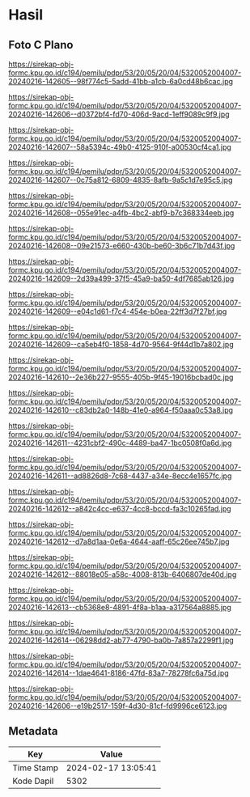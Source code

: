 # Hasil

## Foto C Plano

https://sirekap-obj-formc.kpu.go.id/c194/pemilu/pdpr/53/20/05/20/04/5320052004007-20240216-142605--98f774c5-5add-41bb-a1cb-6a0cd48b6cac.jpg

https://sirekap-obj-formc.kpu.go.id/c194/pemilu/pdpr/53/20/05/20/04/5320052004007-20240216-142606--d0372bf4-fd70-406d-9acd-1eff9089c9f9.jpg

https://sirekap-obj-formc.kpu.go.id/c194/pemilu/pdpr/53/20/05/20/04/5320052004007-20240216-142607--58a5394c-49b0-4125-910f-a00530cf4ca1.jpg

https://sirekap-obj-formc.kpu.go.id/c194/pemilu/pdpr/53/20/05/20/04/5320052004007-20240216-142607--0c75a812-6809-4835-8afb-9a5c1d7e95c5.jpg

https://sirekap-obj-formc.kpu.go.id/c194/pemilu/pdpr/53/20/05/20/04/5320052004007-20240216-142608--055e91ec-a4fb-4bc2-abf9-b7c368334eeb.jpg

https://sirekap-obj-formc.kpu.go.id/c194/pemilu/pdpr/53/20/05/20/04/5320052004007-20240216-142608--09e21573-e660-430b-be60-3b6c71b7d43f.jpg

https://sirekap-obj-formc.kpu.go.id/c194/pemilu/pdpr/53/20/05/20/04/5320052004007-20240216-142609--2d39a499-37f5-45a9-ba50-4df7685ab126.jpg

https://sirekap-obj-formc.kpu.go.id/c194/pemilu/pdpr/53/20/05/20/04/5320052004007-20240216-142609--e04c1d61-f7c4-454e-b0ea-22ff3d7f27bf.jpg

https://sirekap-obj-formc.kpu.go.id/c194/pemilu/pdpr/53/20/05/20/04/5320052004007-20240216-142609--ca5eb4f0-1858-4d70-9564-9f44d1b7a802.jpg

https://sirekap-obj-formc.kpu.go.id/c194/pemilu/pdpr/53/20/05/20/04/5320052004007-20240216-142610--2e36b227-9555-405b-9f45-19016bcbad0c.jpg

https://sirekap-obj-formc.kpu.go.id/c194/pemilu/pdpr/53/20/05/20/04/5320052004007-20240216-142610--c83db2a0-148b-41e0-a964-f50aaa0c53a8.jpg

https://sirekap-obj-formc.kpu.go.id/c194/pemilu/pdpr/53/20/05/20/04/5320052004007-20240216-142611--4231cbf2-490c-4489-ba47-1bc0508f0a6d.jpg

https://sirekap-obj-formc.kpu.go.id/c194/pemilu/pdpr/53/20/05/20/04/5320052004007-20240216-142611--ad8826d8-7c68-4437-a34e-8ecc4e1657fc.jpg

https://sirekap-obj-formc.kpu.go.id/c194/pemilu/pdpr/53/20/05/20/04/5320052004007-20240216-142612--a842c4cc-e637-4cc8-bccd-fa3c10265fad.jpg

https://sirekap-obj-formc.kpu.go.id/c194/pemilu/pdpr/53/20/05/20/04/5320052004007-20240216-142612--d7a8d1aa-0e6a-4644-aaff-65c26ee745b7.jpg

https://sirekap-obj-formc.kpu.go.id/c194/pemilu/pdpr/53/20/05/20/04/5320052004007-20240216-142612--88018e05-a58c-4008-813b-6406807de40d.jpg

https://sirekap-obj-formc.kpu.go.id/c194/pemilu/pdpr/53/20/05/20/04/5320052004007-20240216-142613--cb5368e8-4891-4f8a-b1aa-a317564a8885.jpg

https://sirekap-obj-formc.kpu.go.id/c194/pemilu/pdpr/53/20/05/20/04/5320052004007-20240216-142614--06298dd2-ab77-4790-ba0b-7a857a2299f1.jpg

https://sirekap-obj-formc.kpu.go.id/c194/pemilu/pdpr/53/20/05/20/04/5320052004007-20240216-142614--1dae4641-8186-47fd-83a7-78278fc6a75d.jpg

https://sirekap-obj-formc.kpu.go.id/c194/pemilu/pdpr/53/20/05/20/04/5320052004007-20240216-142606--e19b2517-159f-4d30-81cf-fd9996ce6123.jpg


## Metadata

| Key        | Value               |
| ---------- | ------------------- |
| Time Stamp | 2024-02-17 13:05:41 |
| Kode Dapil | 5302                |



